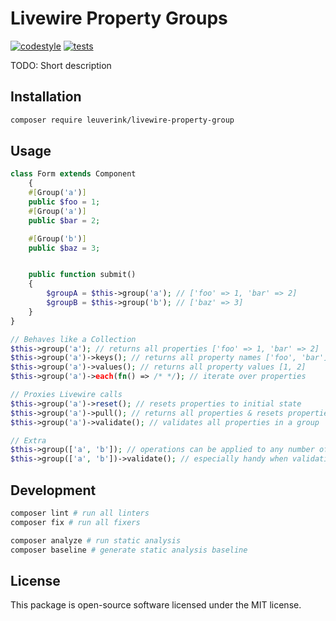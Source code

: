 # Livewire Property Groups

[![codestyle](https://github.com/gwleuverink/livewire-property-group/actions/workflows/codestyle.yml/badge.svg)](https://github.com/gwleuverink/livewire-property-group/actions/workflows/codestyle.yml)
[![tests](https://github.com/gwleuverink/livewire-property-group/actions/workflows/tests.yml/badge.svg)](https://github.com/gwleuverink/livewire-property-group/actions/workflows/tests.yml)

TODO: Short description

## Installation

```bash
composer require leuverink/livewire-property-group
```

## Usage

```php
class Form extends Component
    {
    #[Group('a')]
    public $foo = 1;
    #[Group('a')]
    public $bar = 2;

    #[Group('b')]
    public $baz = 3;


    public function submit()
    {
        $groupA = $this->group('a'); // ['foo' => 1, 'bar' => 2]
        $groupB = $this->group('b'); // ['baz' => 3]
    }
}
```

```php
// Behaves like a Collection
$this->group('a'); // returns all properties ['foo' => 1, 'bar' => 2]
$this->group('a')->keys(); // returns all property names ['foo', 'bar']
$this->group('a')->values(); // returns all property values [1, 2]
$this->group('a')->each(fn() => /* */); // iterate over properties

// Proxies Livewire calls
$this->group('a')->reset(); // resets properties to initial state
$this->group('a')->pull(); // returns all properties & resets properties to initial state
$this->group('a')->validate(); // validates all properties in a group

// Extra
$this->group(['a', 'b']); // operations can be applied to any number of groups
$this->group(['a', 'b'])->validate(); // especially handy when validating

```

## Development

```bash
composer lint # run all linters
composer fix # run all fixers

composer analyze # run static analysis
composer baseline # generate static analysis baseline
```

## License

This package is open-source software licensed under the MIT license.
